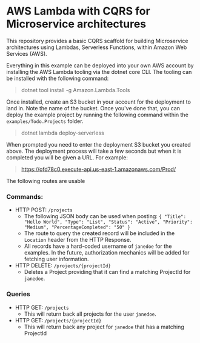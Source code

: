 # AWS Lambda with CQRS for Microservice architectures

This repository provides a basic CQRS scaffold for building Microservice architectures using Lambdas, Serverless Functions, within Amazon Web Services (AWS).

Everything in this example can be deployed into your own AWS account by installing the AWS Lambda tooling via the dotnet core CLI. The tooling can be installed with the following command:

> dotnet tool install -g Amazon.Lambda.Tools

Once installed, create an S3 bucket in your account for the deployment to land in. Note the name of the bucket. Once you've done that, you can deploy the example project by running the following command within the `examples/Todo.Projects` folder.

> dotnet lambda deploy-serverless

When prompted you need to enter the deployment S3 bucket you created above. The deployment process will take a few seconds but when it is completed you will be given a URL. For example:

> https://ofd78c0.execute-api.us-east-1.amazonaws.com/Prod/

The following routes are usable

### Commands:
- HTTP POST: `/projects`
  - The following JSON body can be used when posting: `{ "Title": "Hello World", "Type": "List", "Status": "Active", "Priority": "Medium", "PercentageCompleted": "50" }`
  - The route to query the created record will be included in the `Location` header from the HTTP Response.
  - All records have a hard-coded username of `janedoe` for the examples. In the future, authorization mechanics will be added for fetching user information.
- HTTP DELETE: `/projects/{projectId}`
  - Deletes a Project providing that it can find a matching ProjectId for `janedoe`.

### Queries
- HTTP GET: `/projects`
  - This will return back all projects for the user `janedoe`.
- HTTP GET: `/projects/{projectId}`
  - This will return back any project for `janedoe` that has a matching ProjectId
